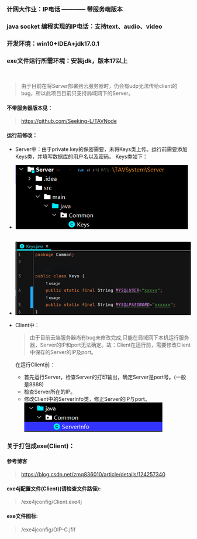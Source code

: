 ### 计网大作业：IP电话  ———— 带服务端版本

### java socket 编程实现的IP电话：支持text、audio、video
### 开发环境：win10+IDEA+jdk17.0.1 
### exe文件运行所需环境：安装jdk，版本17以上
<br>

> 由于目前在将Server部署到云服务器时，仍会有udp无法传给client的bug，所以此项目目前只支持局域网下的Server。

#### 不带服务器版本见：
> https://github.com/Seeking-L/TAVNode


#### 运行前修改：
- Server中：由于private key的保密需要，未将Keys类上传。运行前需要添加Keys类，并填写数据库的用户名以及密码。 Keys类如下：<br>
- ![image](READMEImgs/1.png)<br><br>
- ![image](READMEImgs/2.png)

- Client中：<br>
    > 由于目前云端服务器尚有bug未修改完成,只能在局域网下本机运行服务器，Server的IP和port无法确定。故：Client在运行前，需要修改Client中保存的Server的IP及port。
    
    在运行Client前：<br>
  -  首先运行Server，检查Server的打印输出，确定Server是port号。(一般是8888)<br>
  - 检查Server所在的IP。<br>
  - 修改Client中的ServerInfo类，修正Server的IP与port。<br>
   ![image](READMEImgs/3.png)



### 关于打包成exe(Client)：
#### 参考博客
> https://blog.csdn.net/zmq836010/article/details/124257340
#### exe4j配置文件(Client)(请检查文件路径): 
> /exe4jconfig/Client.exe4j
#### exe文件图标:
> /exe4jconfig/OIP-C.jfif